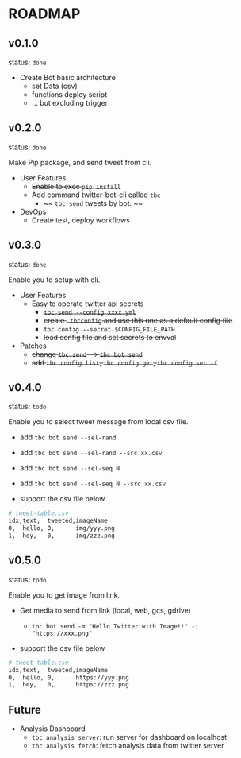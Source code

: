 # ROADMAP

## v0.1.0

status: `done`

- Create Bot basic architecture
  - set Data (csv)
  - functions deploy script
  - ... but excluding trigger

## v0.2.0

status: `done`

Make Pip package, and send tweet from cli.

- User Features
  - ~~Enable to exec `pip install`~~
  - Add command twitter-bot-cli called `tbc`
    - ~~ `tbc send` tweets by bot. ~~
- DevOps
  - Create test, deploy workflows


## v0.3.0

status: `done`

Enable you to setup with cli.

- User Features
  - Easy to operate twitter api secrets
    - ~~`tbc send --config xxxx.yml`~~
    - ~~create `.tbcconfig` and use this one as a default config file~~
    - ~~`tbc config --secret $CONFIG_FILE_PATH`~~
    - ~~load config file and set secrets to envval~~
- Patches
  - ~~change `tbc send` --> `tbc bot send`~~
  - ~~add `tbc config list`, `tbc config get`, `tbc config set -f`~~


## v0.4.0

status: `todo`

Enable you to select tweet message from local csv file.

- add `tbc bot send --sel-rand`
- add `tbc bot send --sel-rand --src xx.csv`
- add `tbc bot send --sel-seq N`
- add `tbc bot send --sel-seq N --src xx.csv`

- support the csv file below

```bash
# tweet-table.csv
idx,text,  tweeted,imageName
0,  hello, 0,      img/yyy.png
1,  hey,   0,      img/zzz.png
```

## v0.5.0

status: `todo`

Enable you to get image from link.

- Get media to send from link (local, web, gcs, gdrive)
  - `tbc bot send -m "Hello Twitter with Image!!" -i "https://xxx.png"`

- support the csv file below

```bash
# tweet-table.csv
idx,text,  tweeted,imageName
0,  hello, 0,      https://yyy.png
1,  hey,   0,      https://zzz.png
```


## Future

- Analysis Dashboard
  - `tbc analysis server`: run server for dashboard on localhost
  - `tbc analysis fetch`: fetch analysis data from twitter server
